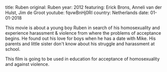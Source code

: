 title: Ruben
original: Ruben
year: 2012
featuring: Erick Brons, Anneli van der Hulst, Jim de Groot 
youtube: fqvwBnHj0RI
country: Netherlands
date: 01-01-2018

This movie is about a young boy Ruben in search of his homosexuality and experience harassment & violence from where the problems of acceptance begins. He found out his love for boys when he has a date with Mike. His parents and little sister don't know about his struggle and harassment at school. 

This film is going to be used in education for acceptance of homosexuality and against violence.


